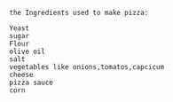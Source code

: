     the Ingredients used to make pizza:

    Yeast
    sugar
    Flour 
    olive oil 
    salt
    vegetables like onions,tomatos,capcicum
    cheese
    pizza sauce
    corn